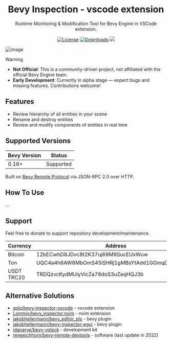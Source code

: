 <p align="center">
    <h1 align = "center">Bevy Inspection - vscode extension</h1>
</p>
<p align="center">
    Runtime Monitoring & Modification Tool for Bevy Engine in VSCode extension.
</p>

<p align="center">
  <a href="https://github.com/foxication/bevy-inspection.vscode/blob/master/LICENSE">
    <img src="https://img.shields.io/github/license/foxication/bevy-inspection.vscode.svg" alt="License" /></a>
  <a href="https://github.com/foxication/bevy-inspection.vscode/releases">
    <img src="https://img.shields.io/github/downloads/foxication/bevy-inspection.vscode/total?color=lightgreen" alt="Downloads" /></a>
  <a href="https://bevyengine.org">
    <img src="https://img.shields.io/badge/Bevy-0.16%2B-orange"/></a>
</p>

![image](https://github.com/user-attachments/assets/39791d0e-0419-434d-9e9b-3bce2af13813)

> [!WARNING]  
>
> - **Not Official**: This is a community-driven project, not affiliated with the official Bevy Engine team.
> - **Early Development**: Currently in alpha stage — expect bugs and missing features. Contributions welcome!

## Features

- Review hierarchy of all entities in your scene
- Rename and destroy entities
- Review and modify components of entities in real time

## Supported Versions

| Bevy Version | Status      |
| ------------ | ------------|
| 0.16+        | Supported   |

Built on [Bevy Remote Protocol](https://docs.rs/bevy/latest/bevy/remote/index.html) via JSON-RPC 2.0 over HTTP.

## How To Use

...

## Support

Feel free to donate to support repository development/maintenance.

| Currency   | Address                                             |
| ---------- | ----------------------------------------------------|
| Bitcoin    | 12bECwhD8JDvc8t2K37uj69M9SucEUxWuw                  |
| Ton        | UQC4a4h6AW8MbOmS45iSHRj1gMBsYtAdd1GGmqD_tEEC3ZV8    |
| USDT TRC20 | TRDQzvcKydMUiyVicZa78doS3uZeqHQJ3b                  |

## Alternative Solutions

- [splo/bevy-inspector-vscode](https://github.com/splo/vscode-bevy-inspector) - vscode extension
- [Lommix/bevy_inspector.nvim](https://github.com/Lommix/bevy_inspector.nvim) - nvim extension
- [jakobhellermann/bevy_editor_pls](https://github.com/jakobhellermann/bevy_editor_pls) - bevy plugin
- [jakobhellermann/bevy-inspector-egui](https://github.com/jakobhellermann/bevy-inspector-egui) - bevy plugin
- [idanarye/bevy-yoleck](https://github.com/idanarye/bevy-yoleck) - development kit
- [reneeichhorn/bevy-remote-devtools](https://github.com/reneeichhorn/bevy-remote-devtools) - software (last update in 2022)
